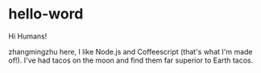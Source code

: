 # hello-word

Hi Humans!

zhangmingzhu here, I like Node.js and Coffeescript (that's what I'm made of!).
I've had tacos on the moon and find them far superior to Earth tacos.
